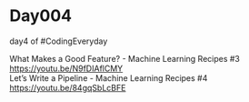 # Day004
day4 of #CodingEveryday

What Makes a Good Feature? - Machine Learning Recipes #3 https://youtu.be/N9fDIAflCMY  
Let’s Write a Pipeline - Machine Learning Recipes #4 https://youtu.be/84gqSbLcBFE  